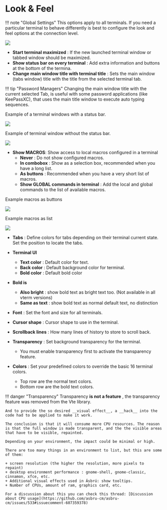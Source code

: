 # Look & Feel

!!! note "Global Settings" This options apply to all terminals. If you need a
particular terminal to behave differently is best to configure the look and feel
options at the connection level.

![](images/to2.png)

- **Start terminal maximized** : If the new launched terminal window or tabbed
  window should be maximized.
- **Show status bar on every terminal** : Add extra information and buttons at
  the bottom of the termina.
- **Change main window title with terminal title** : Sets the main window (tabs
  window) title with the title from the selected terminal tab.

!!! tip "Password Managers" Changing the main window title with the current
selected Tab, is useful with some password applications (like KeePassXC), that
uses the main title window to execute auto typing sequences.

Example of a terminal windows with a status bar.

![](images/to5.png)

Example of terminal window without the status bar.

![](images/to4.png)

- **Show MACROS**: Show access to local macros configured in a terminal
  - **Never** : Do not show configured macros.
  - **In combobox** : Show as a selection box, recommended when you have a long
    list.
  - **As buttons** : Recommended when you have a very short list of macros.
  - **Show GLOBAL commands in terminal** : Add the local and global commands to
    the list of available macros.

Example macros as buttons

![](images/to6.png)

Example macros as list

![](images/to7.png)

- **Tabs** : Define colors for tabs depending on their terminal current state.
  Set the position to locate the tabs.

- **Terminal UI**
  - **Text color** : Default color for text.
  - **Back color** : Default background color for terminal.
  - **Bold color** : Default bold color
- **Bold is**
  - **Also bright** : show bold text as bright text too. (Not available in all
    vterm versions)
  - **Same as text** : show bold text as normal default text, no distinction
- **Font** : Set the font and size for all terminals.
- **Cursor shape** : Cursor shape to use in the terminal.
- **Scrollback lines** : How many lines of history to store to scroll back.
- **Transparency** : Set background transparency for the terminal.
  - You must enable transparency first to activate the transparency feature.
- **Colors** : Set your predefined colors to override the basic 16 terminal
  colors.
  - Top row are the normal text colors.
  - Bottom row are the bold text colors.

!!! danger "Transparency" Transparency **is not a feature** , the transparency
feature was removed from the Vte library.

    And to provide the so desired __visual effect__, a __hack__ into the code had to be applied to make it work.

    The conclusion is that it will consume more CPU resources. The reason is that the full window is made transparent, and the the visible areas that have to be visible, repainted.

    Depending on your environment, the impact could be minimal or high.

    There are too many things in an environment to list, but this are some of them:

    + screen resolution (the higher the resolution, more pixels to repaint)
    + desktop environment performance : gnome-shell, gnome-classic, cinnamon, xfce, etc.
    + Additional visual effects used in Ásbrú: show tooltips.
    + Number of CPUs, amount of ram, graphics card, etc.

    For a discussion about this you can check this thread: [Discussion about CPU usage](https://github.com/asbru-cm/asbru-cm/issues/533#issuecomment-607359378)
